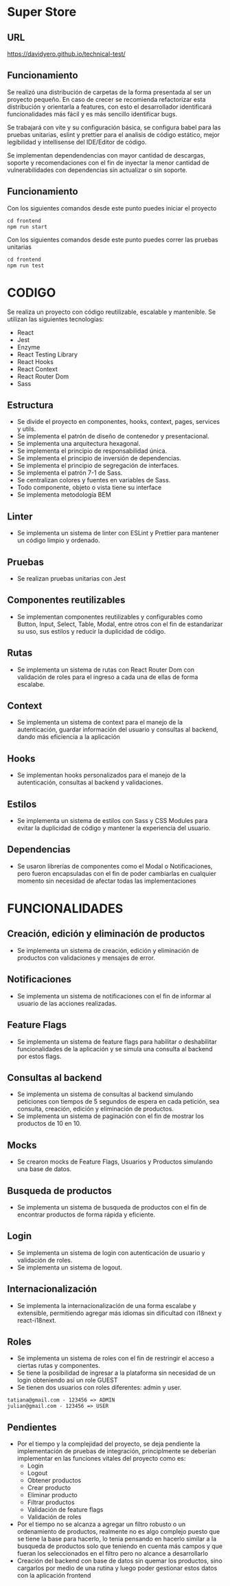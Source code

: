 # Super Store

## URL
https://davidyero.github.io/technical-test/

## Funcionamiento
Se realizó una distribución de carpetas de la forma presentada al ser un proyecto pequeño. 
En caso de crecer se recomienda refactorizar esta distribución y orientarla a features, con esto
el desarrollador identificará funcionalidades más fácil y es más sencillo identificar bugs.

Se trabajará con vite y su configuración básica, se configura babel para las pruebas unitarias, eslint y prettier
para el analisis de código estático, mejor legibilidad y intellisense del IDE/Editor de código.

Se implementan dependendencias con mayor cantidad de descargas, soporte y recomendaciones con el fin de inyectar
la menor cantidad de vulnerabilidades con dependencias sin actualizar o sin soporte.

## Funcionamiento
Con los siguientes comandos desde este punto puedes iniciar el proyecto
```
cd frontend
npm run start
```

Con los siguientes comandos desde este punto puedes correr las pruebas unitarias
```
cd frontend
npm run test
```

# CODIGO
Se realiza un proyecto con código reutilizable, escalable y mantenible. Se utilizan las siguientes tecnologías:
- React
- Jest
- Enzyme
- React Testing Library
- React Hooks
- React Context
- React Router Dom
- Sass

## Estructura
- Se divide el proyecto en componentes, hooks, context, pages, services y utils.
- Se implementa el patrón de diseño de contenedor y presentacional.
- Se implementa una arquitectura hexagonal.
- Se implementa el principio de responsabilidad única.
- Se implementa el principio de inversión de dependencias.
- Se implementa el principio de segregación de interfaces.
- Se implementa el patrón 7-1 de Sass.
- Se centralizan colores y fuentes en variables de Sass.
- Todo componente, objeto o vista tiene su interface
- Se implementa metodología BEM

## Linter
- Se implementa un sistema de linter con ESLint y Prettier para mantener un código limpio y ordenado.

## Pruebas
- Se realizan pruebas unitarias con Jest

## Componentes reutilizables
- Se implementan componentes reutilizables y configurables como Button, Input, Select, Table, Modal, entre otros con 
el fin de estandarizar su uso, sus estilos y reducir la duplicidad de código.

## Rutas
- Se implementa un sistema de rutas con React Router Dom con validación de roles para el ingreso a cada una de ellas 
de forma escalabe.

## Context
- Se implementa un sistema de context para el manejo de la autenticación, guardar información del usuario y consultas 
al backend, dando más eficiencia a la aplicación

## Hooks
- Se implementan hooks personalizados para el manejo de la autenticación, consultas al backend y validaciones.

## Estilos
- Se implementa un sistema de estilos con Sass y CSS Modules para evitar la duplicidad de código y mantener la experiencia
  del usuario.

## Dependencias
- Se usaron librerías de componentes como el Modal o Notificaciones, pero fueron encapsuladas con el fin de poder cambiarlas
en cualquier momento sin necesidad de afectar todas las implementaciones

# FUNCIONALIDADES

## Creación, edición y eliminación de productos
- Se implementa un sistema de creación, edición y eliminación de productos con validaciones y mensajes de error.

## Notificaciones
- Se implementa un sistema de notificaciones con el fin de informar al usuario de las acciones realizadas.

## Feature Flags
- Se implementa un sistema de feature flags para habilitar o deshabilitar funcionalidades de la aplicación y se simula
una consulta al backend por estos flags.

## Consultas al backend
- Se implementa un sistema de consultas al backend simulando peticiones con tiempos de 5 segundos de espera en cada petición,
  sea consulta, creación, edición y eliminación de productos.
- Se implementa un sistema de paginación con el fin de mostrar los productos de 10 en 10.

## Mocks
- Se crearon mocks de Feature Flags, Usuarios y Productos simulando una base de datos.

## Busqueda de productos
- Se implementa un sistema de busqueda de productos con el fin de encontrar productos de forma rápida y eficiente.

## Login
- Se implementa un sistema de login con autenticación de usuario y validación de roles.
- Se implementa un sistema de logout.

## Internacionalización
- Se implementa la internacionalización de una forma escalabe y extensible, permitiendo agregar más idiomas sin
  dificultad con i18next y react-i18next.

## Roles
- Se implementa un sistema de roles con el fin de restringir el acceso a ciertas rutas y componentes.
- Se tiene la posibilidad de ingresar a la plataforma sin necesidad de un login obteniendo así un role GUEST
- Se tienen dos usuarios con roles diferentes: admin y user.
```
tatiana@gmail.com - 123456 => ADMIN
julian@gmail.com - 123456 => USER
```

## Pendientes
- Por el tiempo y la complejidad del proyecto, se deja pendiente la implementación de pruebas de integración, principlmente
se deberían implementar en las funciones vitales del proyecto como es:
  - Login
  - Logout
  - Obtener productos
  - Crear producto
  - Eliminar producto
  - Filtrar productos
  - Validación de feature flags
  - Validación de roles
- Por el tiempo no se alcanza a agregar un filtro robusto o un ordenamiento de productos, realmente no es algo complejo
puesto que se tiene la base para hacerlo, lo tenia pensando en hacerlo similar a la busqueda de productos solo que 
teniendo en cuenta más campos y que fueran los seleccionados en el filtro pero no alcance a desarrollarlo
- Creación del backend con base de datos sin quemar los productos, sino cargarlos por medio de una rutina y luego poder gestionar
estos datos con la aplicación frontend

